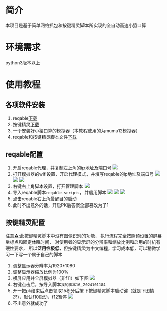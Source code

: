 # 简介  
本项目是基于简单网络抓包和按键精灵脚本所实现的全自动高速小猿口算  
# 环境需求  
python3版本以上  
# 使用教程
## 各项软件安装
1. reqable[下载](https://reqable.com/zh-CN)
2. 按键精灵[下载](https://www.anjian.com)
3. 一个安装好小猿口算的模拟器（本教程使用的为mumu12模拟器）
4. reqable和按键精灵脚本文件[下载](https://github.com/qiushaonan/xiaoyuankousuan/archive/refs/heads/main.zip)

## reqable配置
1. 开启reqable代理，并复制左上角的ip地址及端口号
![](pic/1.png)
3. 打开模拟器的wifi设置，开启代理模式，并填写reqable的ip地址及端口号
![](pic/2.png)
![](pic/3.png)
![](pic/4.png)
5. 右键右上角脚本设置，打开管理脚本
![](pic/5.png)
7. 导入reqable脚本`reqable-scripts`，并启用脚本
![](pic/6.png)
![](pic/7.png)
![](pic/8.png)
9. 点击reqable右上角最醒目的启动
10. 此时不出意外的话，开启PK后答案全部篡改为了1

## 按键精灵配置
注意⚠️:此按键精灵脚本中没有图像识别的功能，
执行流程完全按照预设置的屏幕坐标点和固定休眠时间，
对使用者的显示屏的分辨率和缩放比例和启用的时机有硬性要求，
所以**泛用性极低**，但按键精灵为中文编程，学习成本低，可以稍微学习一下写一个属于自己的脚本
1. 调整显示器分辨率为1920*1080
2. 调整显示器缩放比例为100%
3. 横屏应用并全屏模拟器（非f11）如下图
![](pic/9.png)
5. 右键点击后，按导入脚本`我的脚本16_2024101184`
6. 开一把pk结束后点击领取15积分后按下按键精灵脚本启动键（就是下图情况），默认f10启动，f12暂停
![](pic/10.png)
8. 不出意外就成功了
